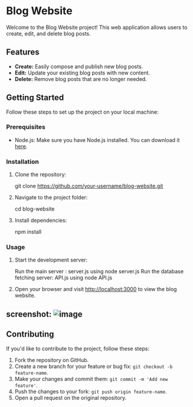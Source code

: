 
# Blog Website

Welcome to the Blog Website project! This web application allows users to create, edit, and delete blog posts.

## Features

- **Create:** Easily compose and publish new blog posts.
- **Edit:** Update your existing blog posts with new content.
- **Delete:** Remove blog posts that are no longer needed.

## Getting Started

Follow these steps to set up the project on your local machine:

### Prerequisites

- Node.js: Make sure you have Node.js installed. You can download it [here](https://nodejs.org/).

### Installation

1. Clone the repository:

   git clone https://github.com/your-username/blog-website.git

2. Navigate to the project folder:

   cd blog-website

3. Install dependencies:

   npm install

### Usage

1. Start the development server:

   Run the main server : server.js using node server.js
   Run the database fetching server: API.js using node API.js

2. Open your browser and visit [http://localhost:3000](http://localhost:3000) to view the blog website.

## screenshot: ![image](https://github.com/hardik4555/blog-website/assets/95064351/e48854fd-8a9d-4a0e-ba60-e7a91a421cf6)

## Contributing

If you'd like to contribute to the project, follow these steps:

1. Fork the repository on GitHub.
2. Create a new branch for your feature or bug fix: `git checkout -b feature-name`.
3. Make your changes and commit them: `git commit -m 'Add new feature'`.
4. Push the changes to your fork: `git push origin feature-name`.
5. Open a pull request on the original repository.

